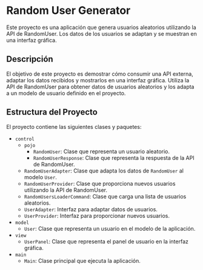 # Random User Generator

Este proyecto es una aplicación que genera usuarios aleatorios utilizando la API de RandomUser. Los datos de los usuarios se adaptan y se muestran en una interfaz gráfica.

## Descripción

El objetivo de este proyecto es demostrar cómo consumir una API externa, adaptar los datos recibidos y mostrarlos en una interfaz gráfica. Utiliza la API de RandomUser para obtener datos de usuarios aleatorios y los adapta a un modelo de usuario definido en el proyecto.

## Estructura del Proyecto

El proyecto contiene las siguientes clases y paquetes:

- `control`
  - `pojo`
    - `RandomUser`: Clase que representa un usuario aleatorio.
    - `RandomUserResponse`: Clase que representa la respuesta de la API de RandomUser.
  - `RandomUserAdapter`: Clase que adapta los datos de `RandomUser` al modelo `User`.
  - `RandomUserProvider`: Clase que proporciona nuevos usuarios utilizando la API de RandomUser.
  - `RandomUsersLoaderCommand`: Clase que carga una lista de usuarios aleatorios.
  - `UserAdapter`: Interfaz para adaptar datos de usuarios.
  - `UserProvider`: Interfaz para proporcionar nuevos usuarios.
- `model`
  - `User`: Clase que representa un usuario en el modelo de la aplicación.
- `view`
  - `UserPanel`: Clase que representa el panel de usuario en la interfaz gráfica.
- `main`
  - `Main`: Clase principal que ejecuta la aplicación.

